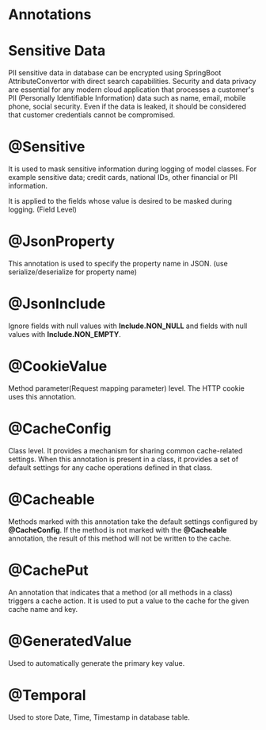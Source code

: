 # Annotations

# Sensitive Data

PII sensitive data in database can be encrypted using SpringBoot AttributeConvertor with direct search capabilities. Security and data privacy are essential for any modern cloud application that processes a customer's PII (Personally Identifiable Information) data such as name, email, mobile phone, social security. Even if the data is leaked, it should be considered that customer credentials cannot be compromised.

# @Sensitive

It is used to mask sensitive information during logging of model classes. For example sensitive data; credit cards, national IDs, other financial or PII information.

It is applied to the fields whose value is desired to be masked during logging. (Field Level)

# @JsonProperty

This annotation is used to specify the property name in JSON. (use serialize/deserialize for property name)

# @JsonInclude

Ignore fields with null values with **Include.NON_NULL** and fields with null values with **Include.NON_EMPTY**.

# @CookieValue

Method parameter(Request mapping parameter) level. The HTTP cookie uses this annotation.

# @CacheConfig

Class level. It provides a mechanism for sharing common cache-related settings. When this annotation is present in a class, it provides a set of default settings for any cache operations defined in that class.

# @Cacheable

Methods marked with this annotation take the default settings configured by **@CacheConfig**. If the method is not marked with the **@Cacheable** annotation, the result of this method will not be written to the cache.

# @CachePut

An annotation that indicates that a method (or all methods in a class) triggers a cache action. It is used to put a value to the cache for the given cache name and key.

# @GeneratedValue

Used to automatically generate the primary key value.

# @Temporal

Used to store Date, Time, Timestamp in database table.

